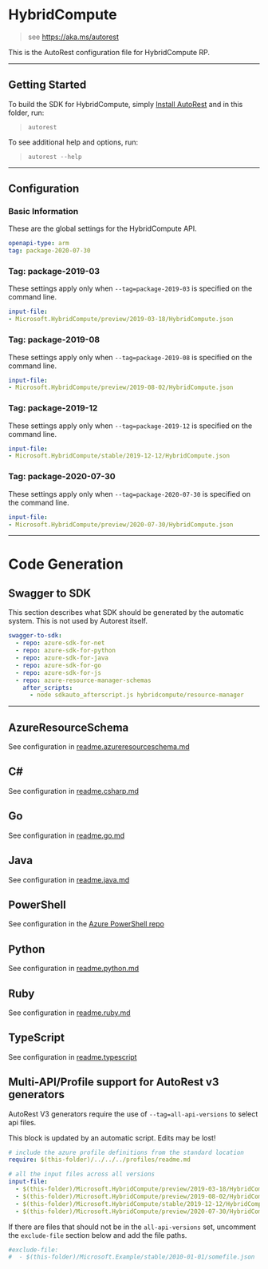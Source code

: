 # HybridCompute
    
> see https://aka.ms/autorest

This is the AutoRest configuration file for HybridCompute RP.



---
## Getting Started 
To build the SDK for HybridCompute, simply [Install AutoRest](https://aka.ms/autorest/install) and in this folder, run:

> `autorest`

To see additional help and options, run:

> `autorest --help`
---

## Configuration

### Basic Information 
These are the global settings for the HybridCompute API.

``` yaml
openapi-type: arm
tag: package-2020-07-30
```

### Tag: package-2019-03

These settings apply only when `--tag=package-2019-03` is specified on the command line.

``` yaml $(tag) == 'package-2019-03'
input-file:
- Microsoft.HybridCompute/preview/2019-03-18/HybridCompute.json
```

### Tag: package-2019-08

These settings apply only when `--tag=package-2019-08` is specified on the command line.

``` yaml $(tag) == 'package-2019-08'
input-file:
- Microsoft.HybridCompute/preview/2019-08-02/HybridCompute.json
```

### Tag: package-2019-12

These settings apply only when `--tag=package-2019-12` is specified on the command line.

``` yaml $(tag) == 'package-2019-12'
input-file:
- Microsoft.HybridCompute/stable/2019-12-12/HybridCompute.json
```

### Tag: package-2020-07-30

These settings apply only when `--tag=package-2020-07-30` is specified on the command line.

``` yaml $(tag) == 'package-2020-07-30'
input-file:
- Microsoft.HybridCompute/preview/2020-07-30/HybridCompute.json
```

---
# Code Generation

## Swagger to SDK

This section describes what SDK should be generated by the automatic system.
This is not used by Autorest itself.

``` yaml $(swagger-to-sdk)
swagger-to-sdk:
  - repo: azure-sdk-for-net
  - repo: azure-sdk-for-python
  - repo: azure-sdk-for-java
  - repo: azure-sdk-for-go
  - repo: azure-sdk-for-js
  - repo: azure-resource-manager-schemas
    after_scripts:
      - node sdkauto_afterscript.js hybridcompute/resource-manager
```

---
## AzureResourceSchema

See configuration in [readme.azureresourceschema.md](./readme.azureresourceschema.md)

## C#

See configuration in [readme.csharp.md](./readme.csharp.md)

## Go

See configuration in [readme.go.md](./readme.go.md)

## Java

See configuration in [readme.java.md](./readme.java.md)

## PowerShell

See configuration in the [Azure PowerShell repo](https://github.com/Azure/azure-powershell/tree/generation/src/ConnectedMachine)

## Python

See configuration in [readme.python.md](./readme.python.md)

## Ruby

See configuration in [readme.ruby.md](./readme.ruby.md)

## TypeScript

See configuration in [readme.typescript](./readme.typescript.md)

## Multi-API/Profile support for AutoRest v3 generators 

AutoRest V3 generators require the use of `--tag=all-api-versions` to select api files.

This block is updated by an automatic script. Edits may be lost!

``` yaml $(tag) == 'all-api-versions' /* autogenerated */
# include the azure profile definitions from the standard location
require: $(this-folder)/../../../profiles/readme.md

# all the input files across all versions
input-file:
  - $(this-folder)/Microsoft.HybridCompute/preview/2019-03-18/HybridCompute.json
  - $(this-folder)/Microsoft.HybridCompute/preview/2019-08-02/HybridCompute.json
  - $(this-folder)/Microsoft.HybridCompute/stable/2019-12-12/HybridCompute.json
  - $(this-folder)/Microsoft.HybridCompute/preview/2020-07-30/HybridCompute.json

```

If there are files that should not be in the `all-api-versions` set, 
uncomment the  `exclude-file` section below and add the file paths.

``` yaml $(tag) == 'all-api-versions'
#exclude-file: 
#  - $(this-folder)/Microsoft.Example/stable/2010-01-01/somefile.json
```
